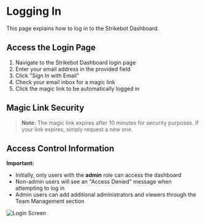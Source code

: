 # Logging In

This page explains how to log in to the Strikebot Dashboard.

## Access the Login Page

1. Navigate to the Strikebot Dashboard login page
2. Enter your email address in the provided field
3. Click "Sign In with Email"
4. Check your email inbox for a magic link
5. Click the magic link to be automatically logged in

## Magic Link Security

> **Note:** The magic link expires after 10 minutes for security purposes. If your link expires, simply request a new one.

## Access Control Information

**Important:**
- Initially, only users with the **admin** role can access the dashboard
- Non-admin users will see an "Access Denied" message when attempting to log in
- Admin users can add additional administrators and viewers through the Team Management section

![Login Screen](../assets/images/login-screen.png)
